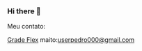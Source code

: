 ### Hi there 👋

Meu contato:

[Grade Flex](https://discord.com/users/873698874466897921)
maito:userpedro000@gmail.com
